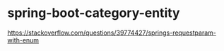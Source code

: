 # spring-boot-category-entity

https://stackoverflow.com/questions/39774427/springs-requestparam-with-enum
